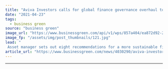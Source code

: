 ```yaml
---
title: "Aviva Investors calls for global finance governance overhaul to support net zero"
date: "2021-04-23"
tags: 
  - business green
source: "business green"
image_url: "https://www.businessgreen.com/api/v1/wps/857a404/ea872d92-2f0c-46d2-8a74-865d12cec0b0/1/city-of-london-iStock-1205813990-185x114.jpg"
image_fp: "/assets/img/post_thumbnails/121.jpg"
lead: "
 Asset manager sets out eight recommendations for a more sustainable financial system ..."
article_url: "https://www.businessgreen.com/news/4030290/aviva-investors-calls-global-finance-governance-overhaul-support-net-zero"
---
```


---
